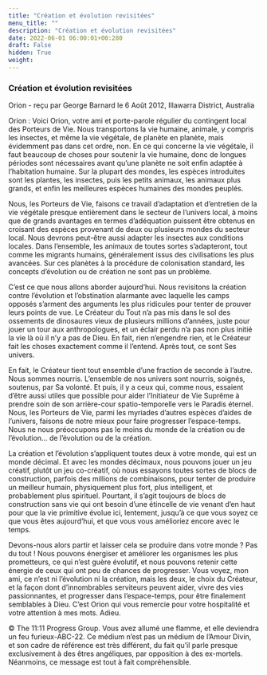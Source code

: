 ```yaml
---
title: "Création et évolution revisitées"
menu_title: ""
description: "Création et évolution revisitées"
date: 2022-06-01 06:00:01+00:280
draft: False
hidden: True
weight:
---
```

### Création et évolution revisitées

Orion - reçu par George Barnard le 6 Août 2012, Illawarra District, Australia

Orion : Voici Orion, votre ami et porte-parole régulier du contingent local des Porteurs de Vie. Nous transportons la vie humaine, animale, y compris les insectes, et même la vie végétale, de planète en planète, mais évidemment pas dans cet ordre, non. En ce qui concerne la vie végétale, il faut beaucoup de choses pour soutenir la vie humaine, donc de longues périodes sont nécessaires avant qu’une planète ne soit enfin adaptée à l’habitation humaine. Sur la plupart des mondes, les espèces introduites sont les plantes, les insectes, puis les petits animaux, les animaux plus grands, et enfin les meilleures espèces humaines des mondes peuplés.

Nous, les Porteurs de Vie, faisons ce travail d’adaptation et d’entretien de la vie végétale presque entièrement dans le secteur de l’univers local, à moins que de grands avantages en termes d’adéquation puissent être obtenus en croisant des espèces provenant de deux ou plusieurs mondes du secteur local. Nous devrons peut-être aussi adapter les insectes aux conditions locales. Dans l’ensemble, les animaux de toutes sortes s’adapteront, tout comme les migrants humains, généralement issus des civilisations les plus avancées. Sur ces planètes à la procédure de colonisation standard, les concepts d’évolution ou de création ne sont pas un problème.

C’est ce que nous allons aborder aujourd’hui. Nous revisitons la création contre l’évolution et l’obstination alarmante avec laquelle les camps opposés s’arment des arguments les plus ridicules pour tenter de prouver leurs points de vue. Le Créateur du Tout n’a pas mis dans le sol des ossements de dinosaures vieux de plusieurs millions d’années, juste pour jouer un tour aux anthropologues, et un éclair perdu n’a pas non plus initié la vie là où il n’y a pas de Dieu. En fait, rien n’engendre rien, et le Créateur fait les choses exactement comme il l’entend. Après tout, ce sont Ses univers.

En fait, le Créateur tient tout ensemble d’une fraction de seconde à l’autre. Nous sommes nourris. L’ensemble de nos univers sont nourris, soignés, soutenus, par Sa volonté. Et puis, il y a ceux qui, comme nous, essaient d’être aussi utiles que possible pour aider l’Initiateur de Vie Suprême à prendre soin de son arrière-cour spatio-temporelle vers le Paradis éternel. Nous, les Porteurs de Vie, parmi les myriades d’autres espèces d’aides de l’univers, faisons de notre mieux pour faire progresser l’espace-temps. Nous ne nous préoccupons pas le moins du monde de la création ou de l’évolution… de l’évolution ou de la création.

La création et l’évolution s’appliquent toutes deux à votre monde, qui est un monde décimal. Et avec les mondes décimaux, nous pouvons jouer un jeu créatif, plutôt un jeu co-créatif, où nous essayons toutes sortes de blocs de construction, parfois des millions de combinaisons, pour tenter de produire un meilleur humain, physiquement plus fort, plus intelligent, et probablement plus spirituel. Pourtant, il s’agit toujours de blocs de construction sans vie qui ont besoin d’une étincelle de vie venant d’en haut pour que la vie primitive évolue ici, lentement, jusqu’à ce que vous soyez ce que vous êtes aujourd’hui, et que vous vous amélioriez encore avec le temps.

Devons-nous alors partir et laisser cela se produire dans votre monde ? Pas du tout ! Nous pouvons énergiser et améliorer les organismes les plus prometteurs, ce qui n’est guère évolutif, et nous pouvons retenir cette énergie de ceux qui ont peu de chances de progresser. Vous voyez, mon ami, ce n’est ni l’évolution ni la création, mais les deux, le choix du Créateur, et la façon dont d’innombrables serviteurs peuvent aider, vivre des vies passionnantes, et progresser dans l’espace-temps, pour être finalement semblables à Dieu. C’est Orion qui vous remercie pour votre hospitalité et votre attention à mes mots. Adieu.

© The 11:11 Progress Group. Vous avez allumé une flamme, et elle deviendra un feu furieux-ABC-22.
Ce médium n’est pas un médium de l’Amour Divin, et son cadre de référence est très différent, du fait qu’il parle presque exclusivement à des êtres angéliques, par opposition à des ex-mortels. Néanmoins, ce message est tout à fait compréhensible.



